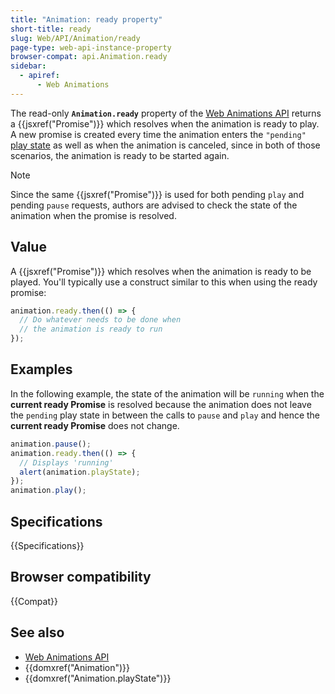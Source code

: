 ```yaml
---
title: "Animation: ready property"
short-title: ready
slug: Web/API/Animation/ready
page-type: web-api-instance-property
browser-compat: api.Animation.ready
sidebar:
  - apiref:
      - Web Animations
---
```


The read-only **`Animation.ready`** property of the [Web Animations API](/en-US/docs/Web/API/Web_Animations_API) returns a {{jsxref("Promise")}} which resolves when the animation is ready to play. A new promise is created every time the animation enters the `"pending"` [play state](/en-US/docs/Web/API/Animation/playState) as well as when the animation is canceled, since in both of those scenarios, the animation is ready to be started again.

> [!NOTE]
> Since the same {{jsxref("Promise")}} is used for both pending `play` and pending `pause` requests, authors are advised to check the state of the animation when the promise is resolved.

## Value

A {{jsxref("Promise")}} which resolves when the animation is ready to be played. You'll typically use a construct similar to this when using the ready promise:

```js
animation.ready.then(() => {
  // Do whatever needs to be done when
  // the animation is ready to run
});
```

## Examples

In the following example, the state of the animation will be `running` when the **current ready Promise** is resolved because the animation does not leave the `pending` play state in between the calls to `pause` and `play` and hence the **current ready Promise** does not change.

```js
animation.pause();
animation.ready.then(() => {
  // Displays 'running'
  alert(animation.playState);
});
animation.play();
```

## Specifications

{{Specifications}}

## Browser compatibility

{{Compat}}

## See also

- [Web Animations API](/en-US/docs/Web/API/Web_Animations_API)
- {{domxref("Animation")}}
- {{domxref("Animation.playState")}}
